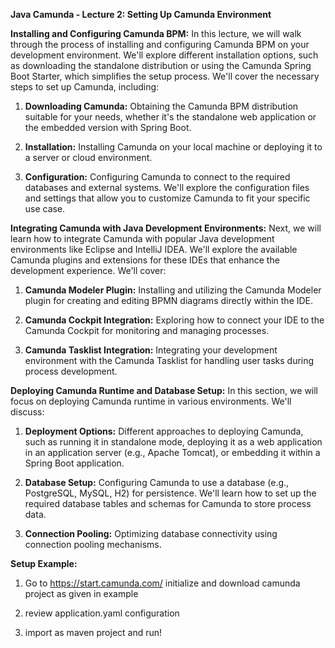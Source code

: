 **Java Camunda - Lecture 2: Setting Up Camunda Environment**

**Installing and Configuring Camunda BPM:**
In this lecture, we will walk through the process of installing and configuring Camunda BPM on your development environment. We'll explore different installation options, such as downloading the standalone distribution or using the Camunda Spring Boot Starter, which simplifies the setup process. We'll cover the necessary steps to set up Camunda, including:

1. **Downloading Camunda:** Obtaining the Camunda BPM distribution suitable for your needs, whether it's the standalone web application or the embedded version with Spring Boot.

2. **Installation:** Installing Camunda on your local machine or deploying it to a server or cloud environment.

3. **Configuration:** Configuring Camunda to connect to the required databases and external systems. We'll explore the configuration files and settings that allow you to customize Camunda to fit your specific use case.

**Integrating Camunda with Java Development Environments:**
Next, we will learn how to integrate Camunda with popular Java development environments like Eclipse and IntelliJ IDEA. We'll explore the available Camunda plugins and extensions for these IDEs that enhance the development experience. We'll cover:

1. **Camunda Modeler Plugin:** Installing and utilizing the Camunda Modeler plugin for creating and editing BPMN diagrams directly within the IDE.

2. **Camunda Cockpit Integration:** Exploring how to connect your IDE to the Camunda Cockpit for monitoring and managing processes.

3. **Camunda Tasklist Integration:** Integrating your development environment with the Camunda Tasklist for handling user tasks during process development.

**Deploying Camunda Runtime and Database Setup:**
In this section, we will focus on deploying Camunda runtime in various environments. We'll discuss:

1. **Deployment Options:** Different approaches to deploying Camunda, such as running it in standalone mode, deploying it as a web application in an application server (e.g., Apache Tomcat), or embedding it within a Spring Boot application.

2. **Database Setup:** Configuring Camunda to use a database (e.g., PostgreSQL, MySQL, H2) for persistence. We'll learn how to set up the required database tables and schemas for Camunda to store process data.

3. **Connection Pooling:** Optimizing database connectivity using connection pooling mechanisms.

**Setup Example:**

1. Go to https://start.camunda.com/ initialize and download camunda project as given in example

2. review application.yaml configuration

3. import as maven project and run!